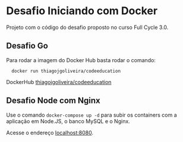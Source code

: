 # Desafio Iniciando com Docker

Projeto com o código do desafio proposto no curso Full Cycle 3.0.


## Desafio Go

Para rodar a imagem do Docker Hub basta rodar o comando:

```
  docker run thiagojgoliveira/codeeducation
```

DockerHub [thiagojgoliveira/codeeducation](https://hub.docker.com/r/thiagojgoliveira/codeeducation)
## Desafio Node com Nginx

Use o comando `docker-compose up -d` para subir os containers com a aplicação em Node.JS, o banco MySQL e o Nginx.

Acesse o endereço [localhost:8080](localhost:8080).